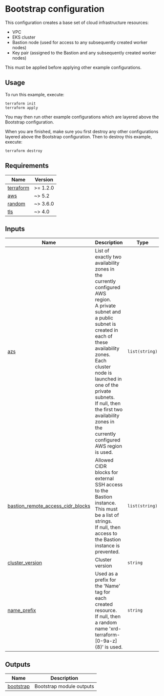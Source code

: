# Bootstrap configuration

This configuration creates a base set of cloud infrastructure resources:

- VPC
- EKS cluster
- Bastion node (used for access to any subsequently created worker nodes)
- Key pair (assigned to the Bastion and any subsequently created worker nodes)

This must be applied before applying other example configurations.

## Usage

To run this example, execute:

```
terraform init
terraform apply
```

You may then run other example configurations which are layered above the Bootstrap configuration.

When you are finished, make sure you first destroy any other configurations layered above the Bootstrap configuration.  Then to destroy this example, execute:

```
terraform destroy
```

<!-- BEGINNING OF PRE-COMMIT-TERRAFORM DOCS HOOK -->
## Requirements

| Name | Version |
|------|---------|
| <a name="requirement_terraform"></a> [terraform](#requirement\_terraform) | >= 1.2.0 |
| <a name="requirement_aws"></a> [aws](#requirement\_aws) | ~> 5.2 |
| <a name="requirement_random"></a> [random](#requirement\_random) | ~> 3.6.0 |
| <a name="requirement_tls"></a> [tls](#requirement\_tls) | ~> 4.0 |

## Inputs

| Name | Description | Type | Default | Required |
|------|-------------|------|---------|:--------:|
| <a name="input_azs"></a> [azs](#input\_azs) | List of exactly two availability zones in the currently configured AWS region.<br>A private subnet and a public subnet is created in each of these availability zones.<br>Each cluster node is launched in one of the private subnets.<br>If null, then the first two availability zones in the currently configured AWS region is used. | `list(string)` | `null` | no |
| <a name="input_bastion_remote_access_cidr_blocks"></a> [bastion\_remote\_access\_cidr\_blocks](#input\_bastion\_remote\_access\_cidr\_blocks) | Allowed CIDR blocks for external SSH access to the Bastion instance.<br>This must be a list of strings.<br>If null, then access to the Bastion instance is prevented. | `list(string)` | n/a | yes |
| <a name="input_cluster_version"></a> [cluster\_version](#input\_cluster\_version) | Cluster version | `string` | `"1.32"` | no |
| <a name="input_name_prefix"></a> [name\_prefix](#input\_name\_prefix) | Used as a prefix for the 'Name' tag for each created resource.<br>If null, then a random name 'xrd-terraform-[0-9a-z]{8}' is used. | `string` | `null` | no |

## Outputs

| Name | Description |
|------|-------------|
| <a name="output_bootstrap"></a> [bootstrap](#output\_bootstrap) | Bootstrap module outputs |
<!-- END OF PRE-COMMIT-TERRAFORM DOCS HOOK -->
